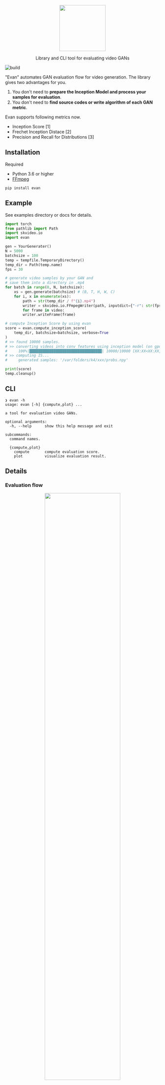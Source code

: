<div align="center">
  <img width="150" src="https://user-images.githubusercontent.com/13511520/73126844-f13e7e80-3ffa-11ea-9d71-7ef27dc351e8.png" />
</div>
<p align="center">
  Library and CLI tool for evaluating video GANs
</p>

![build](https://github.com/raahii/evan/workflows/test/badge.svg)



"Evan" automates GAN evaluation flow for video generation. The library gives two advantages for you.

1. You don't need to **prepare the Inception Model and process your samples for evaluation**.
2. You don't need to **find source codes or write algorithm of each GAN metric**.



Evan supports following metrics now.

-  Inception Score [1]
-  Frechet Inception Distace [2]
-  Precision and Recall for Distributions [3]



## Installation

Required 

- Python 3.6 or higher
- [FFmpeg](https://github.com/adaptlearning/adapt_authoring/wiki/Installing-FFmpeg)

```
pip install evan
```



## Example

See examples directory or docs for details.

```python
import torch
from pathlib import Path
import skvideo.io
import evan

gen = YourGenerater()
N = 5000
batchsize = 100
temp = tempfile.TemporaryDirectory()
temp_dir = Path(temp.name)
fps = 30

# generate video samples by your GAN and
# save them into a directory in .mp4
for batch in range(0, N, batchsize):
	xs = gen.generate(batchsize) # (B, T, H, W, C)
	for i, x in enumerate(xs):
		path = str(temp_dir / f"{i}.mp4")
		writer = skvideo.io.FFmpegWriter(path, inputdict={"-r": str(fps)})
		for frame in video:
        writer.writeFrame(frame)

# compute Inception Score by using evan
score = evan.compute_inception_score(
	temp_dir, batchsize=batchsize, verbose=True
)
# >> found 10000 samples.
# >> converting videos into conv features using inception model (on gpu)...
#     100%|█████████████████████████████████| 10000/10000 [XX:XX<XX:XX, XX.XX s/it]
# >> computing IS...
#     generated samples: '/var/folders/k4/xxx/probs.npy'

print(score)
temp.cleanup()
```



## CLI

```
❯ evan -h
usage: evan [-h] {compute,plot} ...

a tool for evaluation video GANs.

optional arguments:
  -h, --help      show this help message and exit

subcommands:
  command names.

  {compute,plot}
    compute       compute evaluation score.
    plot          visualize evaluation result.
```



## Details



### Evaluation flow

<p align="center">
	<img src="https://user-images.githubusercontent.com/13511520/51083747-45652080-1762-11e9-880f-88139b9cc66d.png" width="70%">
</p>

WIP



### Inception Model

WIP



### Reference

- [1] "Improved Techniques for Training GANs", https://arxiv.org/abs/1606.03498
- [2] "GANs Trained by a Two Time-Scale Update Rule Converge to a Local Nash Equilibrium", https://arxiv.org/abs/1706.08500
- [3] "Assessing Generative Models via Precision and Recall", https://arxiv.org/abs/1806.00035
- [4] "An empirical study on evaluation metrics of generative adversarial networks", https://arxiv.org/abs/1806.07755